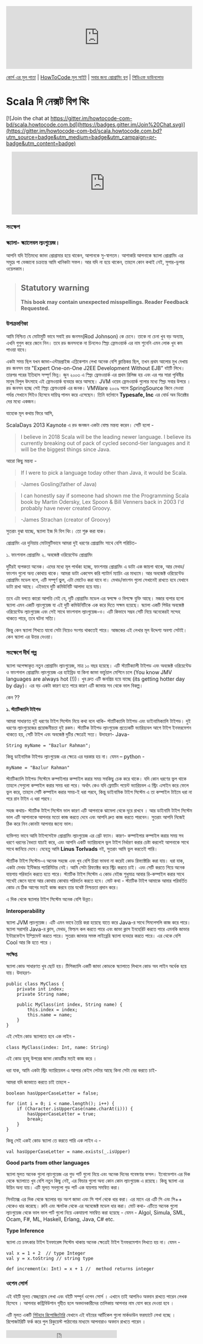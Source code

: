 <iframe scrolling="auto" frameborder="0" style="border:none; overflow:hidden; height:170px; width:100%;" allowTransparency="true" src="http://www.howtocode.com.bd/like.html"></iframe> 

[কোর্স এর মুল পাতা](http://scala.howtocode.com.bd/) | [HowToCode মুল সাইট](http://www.howtocode.com.bd/) | [সবার জন্য প্রোগ্রামিং ব্লগ](http://blog.howtocode.com.bd/) | [পিডিএফ ডাউনলোড](https://www.gitbook.com/download/pdf/book/howtocode-com-bd/-scala)    

# Scala দি নেক্সট বিগ থিং

[![Join the chat at https://gitter.im/howtocode-com-bd/scala.howtocode.com.bd](https://badges.gitter.im/Join%20Chat.svg)](https://gitter.im/howtocode-com-bd/scala.howtocode.com.bd?utm_source=badge&utm_medium=badge&utm_campaign=pr-badge&utm_content=badge)

<iframe scrolling="auto" frameborder="0" style="border:none; overflow:hidden; height:170px; width:100%; margin-left: 15;" allowTransparency="true" src="http://api.howtocode.com.bd/contrib/scala"></iframe> 


### সংক্ষেপ

### স্ক্যালা- স্ক্যালেবল ল্যংগুয়েজ।

আপনি যদি ইতিমধ্যে জাভা প্রোগ্রামার হয়ে থাকেন, আপানকে সু-স্বাগতম। আশাকরি আপনাকে স্ক্যালা প্রোগ্রামিং এর সমুদ্রে পা ভেজানো চক্রান্তে আমি খানিকটা সফল। আর যদি না হয়ে থাকেন, তাহলে কোন কথাই নেই, 
সুপার-ডুপার ওয়েলকাম।

> ## Statutory warning
> __This book may contain unexpected misspellings. Reader Feedback Requested.__

### উপক্রমণিকা

আমি নিশ্চিত যে মোটামুটি ভাবে সবাই রড জনসন(Rod Johnson) কে চেনে। তাকে না চেনা খুব বড় অন্যায়, এখনি গুগুল করে জেনে নিন। তবে রড জনসনকে না চিনলেও স্প্রিং ফ্রেমওয়ার্ক এর নাম শুনেনি এমন লোক খুব কম পাওয়া যাবে।

একটা সময় ছিল যখন জাভা-এন্টারপ্রাইজ এপ্লিকেশান লেখা অনেক বেশি ক্লান্তিকর ছিল, তখন প্রথম আলোর মুখ দেখায় রড জনসন তার "Expert One-on-One J2EE Development Without EJB” বইটি লিখে। তারপর পরের ইতিহাস সম্পূর্ণ ভিন্ন। জুন ২০০৩ এ স্প্রিং ফ্রেমওয়ার্ক এর প্রথম রিলিজ হয় এবং এর পর সারা পৃথিবীর মানুষ বিপুল উৎসাহে এই ফ্রেমওয়ার্ক ব্যবহার করে আসছে। JVM ওয়েব ফ্রেমওয়ার্ক গুলোর মধ্যে স্প্রিং সবার উপরে । রড জনসন হচ্ছে সেই স্প্রিং ফ্রেমওয়ার্ক এর জনক। VMWare ২০০৯ সালে SpringSource কিনে নেওয়া পর্যন্ত সেখানে সিইও হিসেবে দায়িত্ব পালন করে এসেছেন। তিনি বর্তমানে **Typesafe, Inc** এর বোর্ড অব ডিরেক্টর দের মধ্যে একজন।

যাহোক মূল কথায় ফিরে আসি,

ScalaDays 2013 Kaynote এ রড জনজন একটা বোল্ড মন্তব্য করেন। সেটি হলো -

>I believe in 2018 Scala will be the leading newer language. I believe its currently breaking out of pack of cycled second-tier languages and it will be the biggest things since Java.

আরো কিছু মন্তব্য -

>If I were to pick a language today other than Java, it would be Scala.

>-James Gosling(father of Java)


>I can honestly say if someone had shown me the Programming Scala book by Martin Odersky, Lex Spoon & Bill Venners back in 2003 I'd probably have never created Groovy.

>-James Strachan (creator of Groovy)

সুতরাং বুঝা যাচ্ছে, স্ক্যালা ইজ দি বিগ থিং। তো শুরু করা যাক।

প্রোগ্রামিং এর দুনিয়ায় মোটামুটিভাবে আমরা দুই ধরণের প্রোগ্রামিং সাথে বেশি পরিচিত-

১. ফাংশনাল প্রোগ্রামিং ২. অবজেক্ট ওরিয়েন্টেড প্রোগ্রামিং

দুটিরই ব্যপকতা অনেক। এদের মধ্যে মূল পার্থক্য হচ্ছে, ফাংশনার প্রোগ্রামিং এ ডাটা এক জায়গা থাকে, আর মেথড/ফাংশন গুলো অন্য কোথায় থাকে। আমরা ডাটা একসেস করি প্যাটার্ন ম্যাচিং এর মাধ্যমে। আর অবজেক্ট ওরিয়েন্টেড প্রোগ্রামিং মডেল বলে, এটি সম্পূর্ণ ভুুল, এটা মোটেও করা যাবে না। মেথড/ফাংশন গুলো সেখানেই রাখতে হবে যেখানে ডাটা রাখা আছে। এইভাবে দুটি কমিউনিটি আলাদা হয়ে যায়।

তবে এটা বলতে কারো আপত্তি নেই যে, দুটি প্রোগ্রামিং মডেল এর স্বপক্ষে ও বিপক্ষে যুক্তি আছে। মজার ব্যপার হলাে স্ক্যালা এমন একটি ল্যাংগুয়েজ যা এই দুটি কমিউনিটিকে এক করে দিতে সক্ষম হয়েছে। স্ক্যালা একটি পিউর অবজেক্ট ওরিয়েন্টেড ল্যাংগুয়েজ এবং সেই সাথে ফাংশনাল ল্যাংগুয়েজ-ও। এটি কিভাবে সম্ভব সেটি নিয়ে অনেকেরই সন্দেহ থাকতে পারে, তবে ঘটনা সত্যি।

কিন্তু কেন স্ক্যালা শিখতে যাবো সেটা নিয়েও সংশয় থাকতেই পারে। আজকের এই লেখার মূল উদ্দেশ্য অবশ্য সেটাই। কেন স্ক্যালা এর উত্তর দেওয়া।

### সংক্ষেপে দীর্ঘ গল্প

স্ক্যালা অপেক্ষাকৃত নতুন প্রোগ্রামিং ল্যাংগুয়েজ, মাত্র ১০ বছর হয়েছে। এটি স্ট্যাটিক্যালী টাইপড এবং অবজেক্ট ওরিয়েন্টেড ও ফাংশনাল প্রোগ্রামিং ল্যাংগুয়েজ এর হাইব্রিড যা কিনা জাভা ভার্চুয়াল মেশিনে চলে (You know JMV languages are always hot (!))। খুব দ্রুত এটি জনপ্রিয় হয়ে যাচ্ছে (its getting hotter day by day)। এর বড় একটা কারণ হতে পারে কারণ এটি জাভার সব থেকে ভাল বিকল্প।

কেন ??

**১. স্ট্যাটিক্যালি টাইপড**

আমরা সাধারণত দুই ধরণের টাইপ সিস্টেম নিয়ে কথা বলে থাকি- স্ট্যাটিক্যালি টাইপড এবং ডাইনামিক্যালি টাইপড। দুই ধরণের ল্যাংগুয়েজের প্রয়োজনীয়তা দুই রকম। স্ট্যাটিক টাইপড ল্যাংগুয়েজ প্রত্যেকটি ভ্যারিয়্যবল আগে টাইপ ইনফরমেশন থাকতে হয়, সেটি টাইপ এবং অবজেক্ট দুটির ক্ষেত্রেই সত্য। উদাহরণ- Java-

	String myName = "Bazlur Rahman";

কিন্তু ডাইনামিক টাইপড ল্যাংগুয়েজ এর ক্ষেত্রে এর দরকার হয় না। যেমন – python -

	myName = "Bazlur Rahman"

স্ট্যাটিক্যালি টাইপড সিস্টেমে কম্পাইলার কম্পাইল করার সময় সবকিছু চেক করে থাকে। যদি কোন ধরণের ভুল থাকে তাহলে সেগুলো কম্পাইল করার সময় ধরা পরে। অর্থাৎ কেও যদি ফ্লোাটিং পয়েন্ট ভ্যারিয়বল এ স্ট্রিং এসাইন করে ফেলে ভুল করে, তাহলে সেটি কম্পাইল করার সময়-ই ধরা পরবে, কিন্তু ডাইনামিক টাইপ সিস্টেম এ তা কম্পাইল টাইমে ধরা না পরে রান টাইম এ ধরা পরবে।

সহজ কথায়- স্ট্যাটিক টাইপ সিস্টেম ভাল কারণ এটি আপনাকে ঝামেলা থেকে দূরে রাখবে । আর ডাইনামি টাইপ সিস্টেম ভাল এটি আপানাকে আপনার মতো কাজ করতে দেবে এবং আপনি দ্রুত কাজ করতে পারবেন। সুতরাং আপনি নিজেই ঠিক করে নিন কোনটা আপনার জন্যে ভাল।

ব্যক্তিগত ভাবে আমি টাইপসেইফ প্রোগ্রামিং ল্যাংগুয়েজ এর গ্রেট ফ্যান। কারণ- কম্পাইলার কম্পাইল করার সময় সব ধরণে ধরনের বৈধতা যাচাই করে, এবং আপনি একটি ভ্যারিয়বলে ভুল টাইপ নির্ধারণ করার চেষ্টা করলেই আপনাকে সাথে সাথে জানিয়ে দেবে। যেহেতু আমি **Linus Torlvads** নই, সুতরাং আমি ভুল করতেই পারি।

স্ট্যাটিক টাইপ সিস্টেম-এ অনেক সহজে এবং খুব বেশি চিন্তা ভাবনা না করেই কোড রিফ্যাক্টরিং করা যায়। ধরা যাক, একটা মেথড ইন্টিজার প্যারিমিটার নেই। আমি সেটা রিফ্যাক্টর করে স্ট্রিং করতে চাই। এবং সেটি করতে গিয়ে অনেক যায়গায় পরিবর্তন করতে হতে পারে। স্ট্যাটিক টাইপ সিস্টেম এ কোড বেইজ শুধুমাত্র আবার রি-কম্পাইল করার সাথে সাথেই জেনে যাবো আর কোথায় কোথায় পরিবর্তন করতে হবে। মোট কথা - স্ট্যাটিক টাইপ আমাকে আমার পরিবর্তিত কোড যে ঠিক আগের মতই কাজ করবে তার যথেষ্ট নিশ্চয়তা প্রদান করে।

এ দিক থেকে স্ক্যালার টাইপ সিস্টেম অনেক বেশি উন্নত।

**Interoperability**

স্ক্যালা JVM ল্যাংগুয়েজ। এটি এমন ভাবে তৈরি করা হয়েছে যাতে করে Java-র সাথে সিমলেসলি কাজ করে পারে। স্ক্যালা সরাসরি Java-র ক্লাস, মেথড, ফিল্ডস কল করতে পারে এবং জাভা ক্লাস ইনহেরিট করতে পারে এমনকি জাভার ইন্টারফেইস ইম্প্লিমেন্ট করতে পারে। সুতরাং জাভার সমস্ত লাইব্রেরি স্ক্যালা ব্যবহার করতে পারে। এর থেকে বেশি Cool আর কি হতে পারে । 

**সংক্ষিপ্ত**

স্ক্যালা কোড সাধারণত খুব ছোট হয়। টিপিক্যালি একটি জাভা কোডকে স্ক্যালাতে লিখলে কোড অব লাইন অর্ধেক হয়ে যায়। উদাহরণ-

    public class MyClass {
        private int index;
        private String name;
    
        public MyClass(int index, String name) {
            this.index = index;
            this.name = name;
        }
    }

এই সেইম কোড স্ক্যালাতে হবে এক লাইন -

  	class MyClass(index: Int, name: String)

এই কোড হুবহু উপরের জাভা কোডটির মতই কাজ করে ।

ধরা যাক, আমি একটা স্ট্রিং ভ্যারিয়েবল এ আপার কেইস লেটার আছে কিনা সেটা বের করতে চাই-

আমরা যদি জাভাতে করতে চাই তাহলে -

    boolean hasUpperCaseLetter = false;
    
    for (int i = 0; i < name.length(); i++) {
        if (Character.isUpperCase(name.charAt(i))) {
            hasUpperCaseLetter = true;
            break;
        }
    }

কিন্তু সেই একই কোড স্ক্যালা তে করতে পারি এক লাইন এ -

    val hasUpperCaseLetter = name.exists(_.isUpper)

**Good parts from other languages**

স্ক্যালা মূলত অনেক গুলো ল্যাংগুয়েজ এর গুড পার্ট গুলো নিয়ে এবং অনেক দিনের গবেষণার ফসল। ইনোভেশান এর দিক থেকে স্ক্যালাতে খুব বেশি নতুন কিছু নেই, এর ফিচার গুলো অন্য কোন কোন ল্যাংগুয়েজ এ রয়েছে। কিন্তু স্ক্যালা এর উয়িন অন্য যায়। এটি মূলত সবগুলো গুড পার্ট এক যায়গায় সমন্বিত করা।

সিনট্যাক্স এর দিক থেকে স্ক্যালার বড় অংশ জাভা এবং সি শার্প থেকে ধার করা। এর মানে এর এটি সি এবং সি++ থেকেও ধার করেছে। রুবি এবং স্মলটক থেকে এর অবেজেক্ট মডেল ধার করা। মোট কথা- এটিতে অনেক গুলো ল্যাংগুয়েজ থেকে ভাল ভাল পার্ট গুলো নিয়ে একযায়গা সমন্বিত করা হয়েছে - যেমন - Algol, Simula, SML, Ocam, F#, ML, Haskell, Erlang, Java, C# etc.

**Type Inference**

স্ক্যালা তে চমৎকার টাইপ ইনফারেন্স সিস্টেম থাকায় অনেক ক্ষেত্রেই টাইপ ইনফরমেশান লিখতে হয় না। যেমন -

    val x = 1 + 2  // type Integer
    val y = x.toString // string type
    
    def increment(x: Int) = x + 1 //  method returns integer



### ওপেন সোর্স

এই বইটি মূলত স্বেচ্ছাশ্রমে লেখা এবং বইটি সম্পূর্ন ওপেন সোর্স । এখানে তাই আপনিও অবদান রাখতে পারেন লেখক হিসেবে । আপনার কন্ট্রিবিউশান গৃহীত হলে অবদানকারীদের তালিকায় আপনার নাম যোগ করে দেওয়া হবে ।

এটি মূলত একটি [গিটহাব রিপোজিটোরি](https://github.com/howtocode-com-bd/scala.howtocode.com.bd)  যেখানে এই বইয়ের আর্টিকেল গুলো মার্কডাউন ফরম্যাটে লেখা হচ্ছে । রিপোজটরিটি ফর্ক করে পুল রিকুয়েস্ট পাঠানোর মাধ্যমে আপনারাও অবদান রাখতে পারেন ।

<iframe src="https://www.facebook.com/plugins/like.php?href=http%3A%2F%2Fscala.howtocode.com.bd&amp;width&amp;layout=button_count&amp;action=like&amp;show_faces=false&amp;share=true&amp;height=21&amp;appId=353725671441956" scrolling="no" frameborder="0" style="border:none; overflow:hidden; height:21px;" allowTransparency="true"></iframe>
